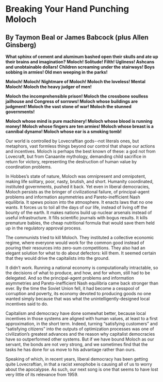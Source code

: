 # Breaking Your Hand Punching Moloch
## By Taymon Beal or James Babcock (plus Allen Ginsberg)

**What sphinx of cement and aluminum bashed open their skulls and ate up
their brains and imagination?  Moloch! Solitude! Filth! Ugliness!
Ashcans and unobtainable dollars! Children screaming under the
stairways! Boys sobbing in armies! Old men weeping in the parks!**

**Moloch! Moloch! Nightmare of Moloch! Moloch the loveless! Mental
Moloch! Moloch the heavy judger of men!**

**Moloch the incomprehensible prison! Moloch the crossbone soulless
jailhouse and Congress of sorrows! Moloch whose buildings are
judgment! Moloch the vast stone of war! Moloch the stunned
governments!**

**Moloch whose mind is pure machinery! Moloch whose blood is running
money! Moloch whose fingers are ten armies! Moloch whose breast is a
cannibal dynamo! Moloch whose ear is a smoking tomb!**

Our world is controlled by Lovecraftian gods--not literals ones, but
metaphors, vast formless things beyond our control that shape our
actions and incentives. Moloch is perhaps the best known of these: a
god not from Lovecraft, but from Canaanite mythology, demanding child
sacrifice in return for victory, representing the destruction of human
value by coordination problems.

In Hobbes’s state of nature, Moloch was omnipresent and omnipotent,
making life solitary, poor, nasty, brutish, and short. Humanity
coordinated, instituted governments, pushed it back. Yet even in
liberal democracies, Moloch persists as the bringer of civilizational
failure, of principal-agent problems and information asymmetries and
Pareto-inefficient Nash equilibria. It spews poison into the
atmosphere. It enacts laws that no one wants. It forces us to toil all
the days of our life, instead of living off the bounty of the
earth. It makes nations build up nuclear arsenals instead of useful
infrastructure. It fills scientific journals with bogus results. It
kills premature babies, the cheap nutritional formula that would save
them held up in the regulatory approval process.

The communists tried to kill Moloch. They instituted a collective
economic regime, where everyone would work for the common good instead
of pouring their resources into zero-sum competitions. They also had
an elegant solution for what to do about defectors: kill them. It
seemed certain that they would drive the capitalists into the ground.

It didn’t work. Running a national economy is computationally
intractable, so the decisions of what to produce, and how, and for
whom, still had to be delegated. And so the principal-agent problems
and information asymmetries and Pareto-inefficient Nash equilibria
came back stronger than ever. By the time the Soviet Union fell, it
had become a cesspool of corruption and poverty, its economy devoted
to producing goods no one wanted simply because that was what the
unintelligently-designed local incentives said to do.

Capitalism and democracy have done somewhat better, because local
incentives in those systems are aligned with human values, at least to
a first approximation, in the short term. Indeed, turning “satisfying
customers” and “satisfying citizens” into the outputs of optimization
processes was one of civilization’s greatest advances and the reason
why capitalist democracies have so outperformed other systems. But if
we have bound Moloch as our servant, the bonds are not very strong,
and we sometimes find that the tasks he has done for us move to his
advantage rather than ours.

Speaking of which, in recent years, liberal democracy has been getting
quite Lovecraftian, in that a racist xenophobe is causing all of us to
worry about the apocalypse. As such, our next song is one that seems
to have lost very little of its relevance from 1959.
